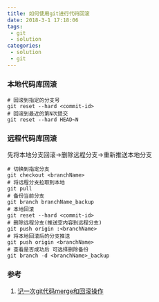 ```yaml
---
title: 如何使用git进行代码回滚
date: 2018-3-1 17:18:06
tags:
 - git
 - solution
categories:
 - solution
 - git
---
```

### 本地代码库回滚  
```git
# 回滚到指定的分支号
git reset --hard <commit-id>
# 回滚到最近的第N次提交
git reset --hard HEAD~N
```
  
### 远程代码库回滚  
先将本地分支回滚->删除远程分支->重新推送本地分支    
```git
# 切换到指定分支
git checkout <branchName>
# 将远程分支拉取到本地
git pull
# 备份当前分支
git branch branchName_backup
# 本地回滚
git reset --hard <commit-id>
# 删除远程分支(推送空内容到远程分支)
git push origin :<branchName>
# 将本地回滚后的分支推送
git push origin <branchName>
# 查看是否成功后 可选择删除备份
git branch -d <branchName>_backup
```
  
### 参考
1. [记一次git代码merge和回滚操作](https://zhuanlan.zhihu.com/p/27929977)